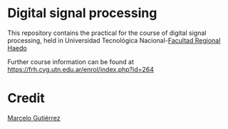 # Digital signal processing

This repository contains the practical for the course of digital signal processing, held in Universidad Tecnológica Nacional-<a href="http://www.frh.utn.edu.ar">Facultad Regional Haedo</a>

Further course information can be found at https://frh.cvg.utn.edu.ar/enrol/index.php?id=264

# Credit
 <a href="https://twitter.com/efectomiller">Marcelo Gutiérrez</a> 
